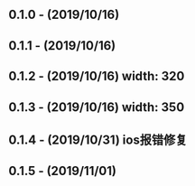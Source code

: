 
## 0.1.0 - (2019/10/16)
## 0.1.1 - (2019/10/16)
## 0.1.2 - (2019/10/16) width: 320
## 0.1.3 - (2019/10/16) width: 350
## 0.1.4 - (2019/10/31) ios报错修复
## 0.1.5 - (2019/11/01) 